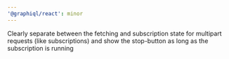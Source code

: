 ```yaml
---
'@graphiql/react': minor
---
```


Clearly separate between the fetching and subscription state for multipart
requests (like subscriptions) and show the stop-button as long as the
subscription is running
